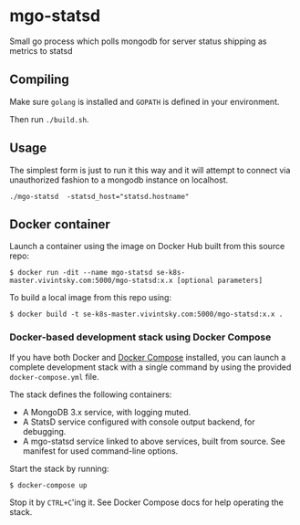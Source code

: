 mgo-statsd
==========

Small go process which polls mongodb for server status shipping as metrics to statsd


## Compiling

Make sure `golang` is installed and `GOPATH` is defined in your environment.

Then run `./build.sh`.

## Usage

The simplest form is just to run it this way and it will attempt to connect via
unauthorized fashion to a mongodb instance on localhost.

```
./mgo-statsd  -statsd_host="statsd.hostname"
```

## Docker container

Launch a container using the image on Docker Hub built from this source repo:
```
$ docker run -dit --name mgo-statsd se-k8s-master.vivintsky.com:5000/mgo-statsd:x.x [optional parameters]
```

To build a local image from this repo using:
```
$ docker build -t se-k8s-master.vivintsky.com:5000/mgo-statsd:x.x .
```

### Docker-based development stack using Docker Compose

If you have both Docker and [Docker Compose](https://docs.docker.com/compose/) installed, you can launch a complete development stack with a single command by using the provided ```docker-compose.yml``` file.

The stack defines the following containers:
* A MongoDB 3.x service, with logging muted.
* A StatsD service configured with console output backend, for debugging.
* A mgo-statsd service linked to above services, built from source. See manifest for used command-line options.

Start the stack by running:
```
$ docker-compose up
```
Stop it by ```CTRL+C```'ing it. See Docker Compose docs for help operating the stack.
